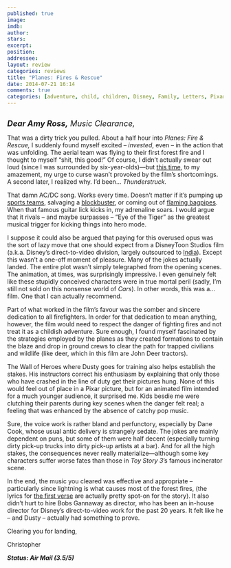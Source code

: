 ```yaml
---
published: true
image: 
imdb: 
author:  
stars: 
excerpt: 
position: 
addressee: 
layout: review
categories: reviews
title: "Planes: Fires & Rescue"
date: 2014-07-21 16:14
comments: true
categories: [adventure, child, children, Disney, Family, Letters, Pixar]
---
```

<div><p><span class="full-image-block ssNonEditable"><span><a href="/letters/2014/7/21/planes-fires-rescue.html"><img src="http://rollotomasi73.files.wordpress.com/2014/07/planes20fire20and20rescue.jpg" alt="" /></a></span></span></p>
<p><em style="font-size:130%;"><strong>Dear Amy Ross,</strong> Music Clearance,</em></p>
<p>That was a dirty trick you pulled. About a half hour into <em>Planes: Fire &amp; Rescue,</em> I suddenly found myself excited &ndash; <em>invested</em>, even &ndash; in the action that was unfolding. The aerial team was flying to their first forest fire and I thought to myself &ldquo;shit, this good!&rdquo; Of course, I didn&rsquo;t actually swear out loud (since I was surrounded by six-year-olds)&mdash;but <a href="/letters/2013/8/14/planes.html">this time</a>, to my amazement, my urge to curse wasn&rsquo;t provoked by the film&rsquo;s shortcomings. A second later, I realized why. I&rsquo;d been&hellip;&nbsp;<em>Thunderstruck.</em></p>
<p>That damn AC/DC song. Works every time. Doesn&rsquo;t matter if it&rsquo;s pumping up <a href="http://en.wikipedia.org/wiki/Thunderstruck_(song)#Usage">sports teams</a>, salvaging a <a href="/letters/2012/5/18/battleship.html">blockbuster</a>, or coming out of <a href="http://wgrd.com/kilted-man-plays-acdcs-thunderstruck-on-flaming-bagpipes-video/">flaming bagpipes</a>. When that famous guitar lick kicks in, my adrenaline soars. I would argue that it rivals &ndash; and maybe surpasses &ndash; &ldquo;Eye of the Tiger&rdquo; as the greatest musical trigger for kicking things into hero mode.</p>
<p>I suppose it could also be argued that paying for this overused opus was the sort of lazy move that one should expect from a DisneyToon Studios film (a.k.a. Disney&rsquo;s direct-to-video division, largely outsourced to <a href="http://www.cartoonbrew.com/feature-film/planes-fire-rescue-teaser-trailer-90372.html">India</a>). Except this wasn&rsquo;t a one-off moment of pleasure. Many of the jokes actually landed. The entire plot wasn&rsquo;t simply telegraphed from the opening scenes. The animation, at times, was surprisingly impressive. I even genuinely felt like these stupidly conceived characters were in true mortal peril (sadly, I&rsquo;m still not sold on this nonsense world of <em>Cars</em>). In other words, this was a&hellip; film. One that I can actually recommend.</p>
<p>Part of what worked in the film&rsquo;s favour was the somber and sincere dedication to all firefighters. In order for that dedication to mean anything, however, the film would need to respect the danger of fighting fires and not treat it as a childish adventure. Sure enough, I found myself fascinated by the strategies employed by the planes as they created formations to contain the blaze and drop in ground crews to clear the path for trapped civilians and wildlife (like deer, which in this film are John Deer tractors).</p>
<p>The Wall of Heroes where Dusty goes for training also helps establish the stakes. His instructors correct his enthusiasm by explaining that only those who have crashed in the line of duty get their pictures hung. None of this would feel out of place in a Pixar picture, but for an animated film intended for a much younger audience, it surprised me. Kids besdie me were clutching their parents during key scenes when the danger felt real; a feeling that was enhanced by the absence of catchy pop music.</p>
<p>Sure, the voice work is rather bland and perfunctory, especially by Dane Cook, whose usual antic delivery is strangely sedate. The jokes are mainly dependent on puns, but some of them were half decent (especially turning dirty pick-up trucks into dirty pick-up artists at a bar). And for all the high stakes, the consequences never really materialize&mdash;although some key characters suffer worse fates than those in <em>Toy Story 3</em>&rsquo;s famous incinerator scene.<span style="font-size:12px;">&nbsp;</span></p>
<p>In the end, the music you cleared was effective and appropriate &ndash; particularly since lightning is what causes most of the forest fires, (the lyrics for <a href="http://www.azlyrics.com/lyrics/acdc/thunderstruck.html">the first verse</a> are actually pretty spot-on for the story). It also didn&rsquo;t hurt to hire Bobs Gannaway as director, who has been an in-house director for Disney&rsquo;s direct-to-video work for the past 20 years. It felt like he &ndash; and Dusty &ndash; actually had something to prove.</p>
<p>Clearing you for landing,</p>
<p>Christopher<span style="font-size:12px;">&nbsp;</span></p>
<p><strong><em>Status: Air Mail (3.5/5)</em></strong></p></div>